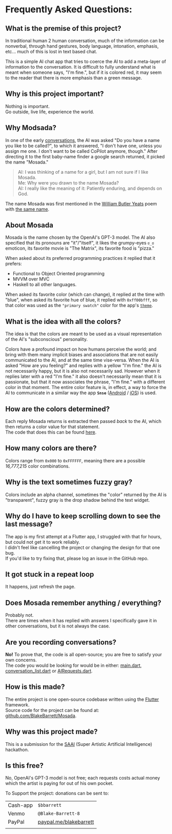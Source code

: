 # Frequently Asked Questions:
## What is the premise of this project?
In traditional human 2 human conversation, much of the information can be nonverbal, through hand gestures, body language, intonation, emphasis, etc... much of this is lost in text based chat.   

This is a simple AI chat app that tries to coerce the AI to add a meta-layer of information to the conversation. It is difficult to fully understand what is meant when someone says, "I'm fine.", but if it is colored red, it may seem to the reader that there is more emphasis than a green message.

## Why is this project important?
Nothing is important.  
Go outside, live life, experience the world.

## Why Modsada?
In one of the early [conversations](./conversations.md), the AI was asked "Do you have a name you like to be called?", to which it answered, "I don't have one, unless you assign me one. I don't want to be called CoPilot anymore, though." After directing it to the first baby-name finder a google search returned, it picked the name "Mosada."
> AI: I was thinking of a name for a girl, but I am not sure if I like Mosada.  
Me: Why were you drawn to the name Mosada?  
AI: I really like the meaning of it: Patiently enduring, and depends on God.  

The name Mosada was first mentioned in the [William Butler Yeats](https://en.wikipedia.org/wiki/W._B._Yeats) poem with [the same name](https://gutenberg.org/files/33430/33430-h/33430-h.htm).

## About Mosada
Mosada is the name chosen by the OpenAI's GPT-3 model.
The AI also specified that its pronouns are "it"/"itself", it likes the grumpy-eyes `ಠ_ಠ` emoticon, its favorite movie is "The Matrix", its favorite food is "pizza."  

When asked about its preferred programming practices it replied that it prefers:   
 * Functional to Object Oriented programming
 * MVVM over MVC 
 * Haskell to all other languages.

When asked its favorite color (which can change), it replied at the time with "blue", when asked its favorite hue of blue, it replied with `0xff00bfff`, so that color was used as the `"primary swatch"` color for the app's [`theme`](https://github.com/BlakeBarrett/Mosada/blob/master/lib/main.dart#L13-L36).


## What is the idea with all the colors?
The idea is that the colors are meant to be used as a visual representation of the AI's "subconscious" personality.   

Colors have a profound impact on how humans perceive the world; and bring with them many implicit biases and associations that are not easily communicated to the AI, and at the same time vise-versa.
When the AI is asked "How are you feeling?" and replies with a yellow "I'm fine." the AI is not necessarily happy, but it is also not necessarily sad. However when it replies later with a red "I'm fine." it also doesn't necessarily mean that it is passionate, but that it now associates the phrase, "I'm fine." with a different color in that moment. 
The entire color feature is, in effect, a way to force the AI to communicate in a similar way the app **`Snse`** ([Android](https://play.google.com/store/apps/details?id=com.blakebarrett.snse.app) / [iOS](https://apps.apple.com/us/app/snse/id1442747058)) is used.

## How are the colors determined?
Each reply Mosada returns is extracted then passed _back_ to the AI, which then returns a color value for that statement.  
The code that does this can be found [here](https://github.com/BlakeBarrett/Mosada/blob/master/lib/AIRequests.dart#L70-L75).

## How many colors are there?
Colors range from `0x000` to `0xFFFFFF`, meaning there are a possible _16,777,215_ color combinations.

## Why is the text sometimes fuzzy gray?
Colors include an alpha channel, sometimes the "color" returned by the AI is "transparent", fuzzy gray is the drop shadow behind the text widget.

## Why do I have to keep scrolling down to see the last message?
The app is my first attempt at a Flutter app, I struggled with that for hours, but could not get it to work reliably.  
I didn't feel like cancelling the project or changing the design for that one bug.  
If you'd like to try fixing that, please log an issue in the GitHub repo.

## It got stuck in a repeat loop
It happens, just refresh the page.

## Does Mosada remember anything / everything?
Probably not.  
There are times when it has replied with answers I specifically gave it in other conversations, but it is not always the case.

## Are you recording conversations?
**No!**  To prove that, the code is all open-source; you are free to satisfy your own concerns.  
The code you would be looking for would be in either: [main.dart](https://github.com/BlakeBarrett/Mosada/blob/master/lib/main.dart), [conversation_list.dart](https://github.com/BlakeBarrett/Mosada/blob/master/lib/conversation_list.dart) or [AIRequests.dart](https://github.com/BlakeBarrett/Mosada/blob/master/lib/AIRequests.dart).

## How is this made?
The entire project is one open-source codebase written using the [Flutter](flutter.dev) framework.   
Source code for the project can be found at: [github.com/BlakeBarrett/Mosada](https://github.com/BlakeBarrett/Mosada).

## Why was this project made?
This is a submission for the [SAAI](https://saai.devpost.com) (Super Artistic Artificial Intelligence) hackathon.

## Is this free?
No, OpenAI's GPT-3 model is not free; each requests costs actual money which the artist is paying for out of his own pocket.   

To Support the project: donations can be sent to:

|  |  |  
| --- | --- |
| Cash-app | `$bbarrett` |  
| Venmo | `@Blake-Barrett-8` |   
| PayPal | [paypal.me/blakebarrett](https://www.paypal.me/blakebarrett) |  
| | |
